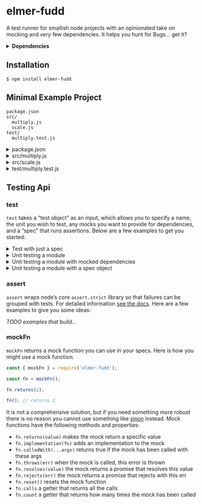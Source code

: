 # elmer-fudd

<!-- ![Elmer Fudd hunting](https://media.giphy.com/media/3oFzmpOB6IYecRY5eo/giphy.gif) -->

A test runner for smallish node projects with an opinionated take on mocking and _very_ few dependencies. It helps you hunt for Bugs... get it?

<details><summary><strong>Dependencies</strong></summary><div>

|Package|Why|
|:------|:--|
|`pirates`| for patching require |
|`stack-trace`| for identifying call sites |

</div></details>

## Installation

```
$ npm install elmer-fudd
```

## Minimal Example Project

```
package.json
src/
  multiply.js
  scale.js
test/
  multiply.test.js
```

<details><summary>package.json</summary><div>

```json
{
  "elmer-fudd": {
    "ext": "test.js",
    "root": "test",
    "alias": {
      "@src": "src"
    }
  },
  "scripts": {
    "test": "elmer-fudd"
  },
}
```

</div></details>

<details><summary>src/multiply.js</summary><div>

```javascript
const scale = require('./scale');
module.exports = (value) => value * scale;
```

</div></details>

<details><summary>src/scale.js</summary><div>

```javascript
module.exports = 10;
```

</div></details>

</div></details>

<details><summary>test/multiply.test.js</summary><div>

```javascript
const { test, assert } = require('elmer-fudd');

test({
  name: 'Multiply without mocking',
  unit: '@src/multiply',
  spec: (multiply) => {
    assert.equal(multiply(5), 50);
  }
});

test({
  name: 'Multiply with mocked scale',
  unit: '@src/multiply',
  mock: [
    ['@src/scale', 2]
  ],
  spec: (multiply) => {
    assert.equal(multiply(5), 10);
  }
});

```

</div></details>

## Testing Api

### test

`test` takes a “test object” as an input, which allows you to specify a name, the unit you wish to test, any mocks you want to provide for dependencies, and a “spec” that runs assertions. Below are a few examples to get you started:

<details><summary>Test with just a spec</summary><div>

```javascript
const { test, assert } = require('elmer-fudd');

test({
  name: 'Test with just a spec',
  spec: () => {
    assert.ok(true);
  }
});
```
</div></details>

<details><summary>Unit testing a module</summary><div>

```javascript
const { test, assert } = require('elmer-fudd');

test({
  name: 'Unit testing a module',
  unit: './path/to/double.js'
  spec: (double) => {
    assert.equal(double(2), 4);
  }
});
```
</div></details>

<details><summary>Unit testing a module with mocked dependencies</summary><div>

```javascript
const { test, assert } = require('elmer-fudd');

test({
  name: 'Unit testing a module',
  unit: './path/to/unit.js',
  mock: [
    ['.path', { fake: true }],
  ],
  spec: (double) => {
    assert.equal(double(2), 4);
  }
});
```
</div></details>

<details><summary>Unit testing a module with a spec object</summary><div>

```javascript
const { test, assert } = require('elmer-fudd');

test({
  name: 'Using a spec object',
  unit: './path/to/sum.js',
  spec: [
    { given: [1, 2], expect: 3 },
    { given: [1, 2, 3], expect: 6 },
  ]
});
```
</div></details>

### assert

`assert` wraps node’s core `assert.strict` library so that failures can be grouped with tests. For detailed information [see the docs](https://nodejs.org/api/assert.html). Here are a few examples to give you some ideas:

_TODO examples that build..._

### mockFn

`mockFn` returns a mock function you can use in your specs. Here is how you might use a mock function.

```javascript
const { mockFn } = require('elmer-fudd');

const fn = mockFn();

fn.returns(2);

fn(); // returns 2
```

It is not a comprehensive solution, but if you need something more robust there is no reason you cannot use something like [sinon](https://sinonjs.org/) instead. Mock functions have the following methods and properties:

* `fn.returns(value)` makes the mock return a specific value
* `fn.implementation(fn)` adds an implementation to the mock
* `fn.calledWith(...args)` returns true if the mock has been called with these args
* `fn.throws(err)` when the mock is called, this error is thrown
* `fn.resolves(value)` the mock returns a promise that resolves this value
* `fn.rejects(err)` the mock returns a promise that rejects with this err
* `fn.reset()` resets the mock function
* `fn.calls` a getter that returns all the calls
* `fn.count` a getter that returns how many times the mock has been called
